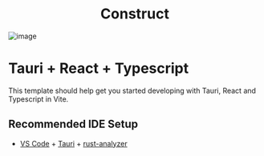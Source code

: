 <div>
  <H1 align="center">Construct</H1>
</div>

![image](https://github.com/user-attachments/assets/a0984944-4d89-442e-8b39-f869001ddf86)

# Tauri + React + Typescript

This template should help get you started developing with Tauri, React and Typescript in Vite.

## Recommended IDE Setup

- [VS Code](https://code.visualstudio.com/) + [Tauri](https://marketplace.visualstudio.com/items?itemName=tauri-apps.tauri-vscode) + [rust-analyzer](https://marketplace.visualstudio.com/items?itemName=rust-lang.rust-analyzer)
